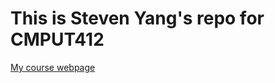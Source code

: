 # This is Steven Yang's repo for CMPUT412

[My course webpage](https://sites.google.com/view/stevenydjm412/home?authuser=0)


